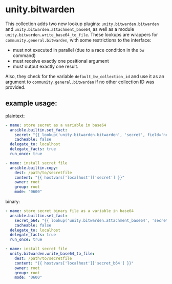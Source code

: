 # unity.bitwarden

This collection adds two new lookup plugins: `unity.bitwarden.bitwarden` and `unity.bitwarden.attachment_base64`, as well as a module `unity.bitwarden.write_base64_to_file`. These lookups are wrappers for `community.general.bitwarden`, with some restrictions to the interface:

* must not executed in parallel (due to a race condition in the `bw` command)
* must receive exactly one positional argument
* must output exactly one result.

Also, they check for the variable `default_bw_collection_id` and use it as an argument to `community.general.bitwarden` if no other collection ID was provided.

## example usage:

plaintext:
```yml
- name: store secret as a variable in base64
  ansible.builtin.set_fact:
    secret: "{{ lookup('unity.bitwarden.bitwarden', 'secret', field='notes') }}"
    cacheable: false
  delegate_to: localhost
  delegate_facts: true
  run_once: true

- name: install secret file
  ansible.builtin.copy:
    dest: /path/to/secretfile
    content: "{{ hostvars['localhost']['secret'] }}"
    owner: root
    group: root
    mode: "0600"
```

binary:

```yml
- name: store secret binary file as a variable in base64
  ansible.builtin.set_fact:
    secret_b64: "{{ lookup('unity.bitwarden.attachment_base64', 'secret', attachment_filename='secret') }}"
    cacheable: false
  delegate_to: localhost
  delegate_facts: true
  run_once: true

- name: install secret file
  unity.bitwarden.write_base64_to_file:
    dest: /path/to/secretfile
    content: "{{ hostvars['localhost']['secret_b64'] }}"
    owner: root
    group: root
    mode: "0600"
```
